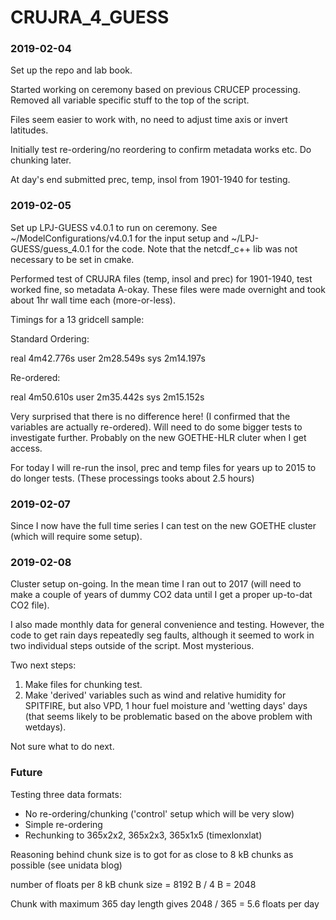 # CRUJRA_4_GUESS

### 2019-02-04

Set up the repo and lab book.

Started working on ceremony based on previous CRUCEP processing.  Removed all variable specific stuff to the top of the script.

Files seem easier to work with, no need to adjust time axis or invert latitudes.

Initially test re-ordering/no reordering to confirm metadata works etc.  Do chunking later.

At day's end submitted prec, temp, insol from 1901-1940 for testing.


### 2019-02-05

Set up LPJ-GUESS v4.0.1 to run on ceremony.  See ~/ModelConfigurations/v4.0.1 for the input setup and ~/LPJ-GUESS/guess_4.0.1 for the code.  Note that the netcdf_c++ lib was not necessary to be set in cmake.

Performed test of CRUJRA files (temp, insol and prec) for 1901-1940, test worked fine, so metadata A-okay.  These files were made overnight and took about 1hr wall time each (more-or-less).

Timings for a 13 gridcell sample: 

Standard Ordering:

real	 4m42.776s
user	 2m28.549s
sys	 2m14.197s

Re-ordered:

real	4m50.610s
user	2m35.442s
sys	2m15.152s

Very surprised that there is no difference here!  (I confirmed that the variables are actually re-ordered).  Will need to do some bigger tests to investigate further.  Probably on the new GOETHE-HLR cluter when I get access.

For today I will re-run the insol, prec and temp files for years up to 2015 to do longer tests.  (These processings tooks about 2.5 hours) 

### 2019-02-07

Since I now have the full time series I can test on the new GOETHE cluster (which will require some setup).

### 2019-02-08

Cluster setup on-going.  In the mean time I ran out to 2017 (will need to make a couple of years of dummy CO2 data until I get a proper up-to-dat CO2 file).

I also made monthly data for general convenience and testing.  However, the code to get rain days repeatedly seg faults, although it seemed to work in two individual steps outside of the script.  Most mysterious.

Two next steps:

1. Make files for chunking test.
2. Make 'derived' variables such as wind and relative humidity for SPITFIRE, but also VPD, 1 hour fuel moisture and 'wetting days' days (that seems likely to be problematic based on the above problem with wetdays).

Not sure what to do next.



### Future

Testing three data formats:

* No re-ordering/chunking ('control' setup which will be very slow)
* Simple re-ordering
* Rechunking to 365x2x2, 365x2x3, 365x1x5 (timexlonxlat)

Reasoning behind chunk size is to got for as close to 8 kB chunks as possible (see unidata blog)

number of floats per 8 kB chunk size = 8192 B / 4 B = 2048

Chunk with maximum 365 day length gives 2048 / 365 = 5.6 floats per day

